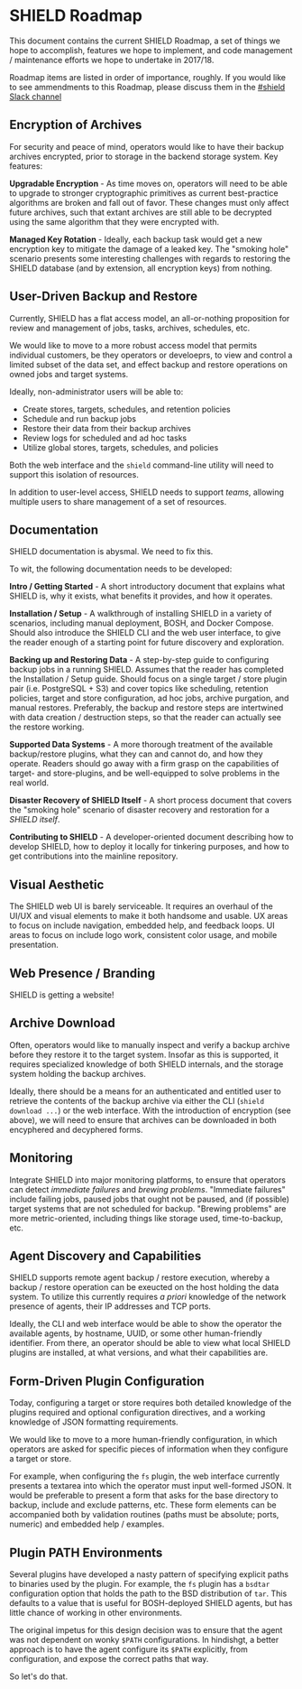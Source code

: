 SHIELD Roadmap
==============

This document contains the current SHIELD Roadmap, a set of things
we hope to accomplish, features we hope to implement, and code
management / maintenance efforts we hope to undertake in 2017/18.

Roadmap items are listed in order of importance, roughly.  If you
would like to see ammendments to this Roadmap, please discuss them
in the [#shield Slack channel][1]

Encryption of Archives
----------------------

For security and peace of mind, operators would like to have their
backup archives encrypted, prior to storage in the backend storage
system.  Key features:

**Upgradable Encryption** - As time moves on, operators will need
to be able to upgrade to stronger cryptographic primitives as
current best-practice algorithms are broken and fall out of favor.
These changes must only affect future archives, such that extant
archives are still able to be decrypted using the same algorithm
that they were encrypted with.

**Managed Key Rotation** - Ideally, each backup task would get a
new encryption key to mitigate the damage of a leaked key.  The
"smoking hole" scenario presents some interesting challenges with
regards to restoring the SHIELD database (and by extension, all
encryption keys) from nothing.

User-Driven Backup and Restore
------------------------------

Currently, SHIELD has a flat access model, an all-or-nothing
proposition for review and management of jobs, tasks, archives,
schedules, etc.

We would like to move to a more robust access model that permits
individual customers, be they operators or develoeprs, to view and
control a limited subset of the data set, and effect backup and
restore operations on owned jobs and target systems.

Ideally, non-administrator users will be able to:

  - Create stores, targets, schedules, and retention policies
  - Schedule and run backup jobs
  - Restore their data from their backup archives
  - Review logs for scheduled and ad hoc tasks
  - Utilize global stores, targets, schedules, and policies

Both the web interface and the `shield` command-line utility will
need to support this isolation of resources.

In addition to user-level access, SHIELD needs to support _teams_,
allowing multiple users to share management of a set of resources.

Documentation
-------------

SHIELD documentation is abysmal.  We need to fix this.

To wit, the following documentation needs to be developed:

**Intro / Getting Started** - A short introductory document that
explains what SHIELD is, why it exists, what benefits it provides,
and how it operates.

**Installation / Setup** - A walkthrough of installing SHIELD in a
variety of scenarios, including manual deployment, BOSH, and
Docker Compose.  Should also introduce the SHIELD CLI and the web
user interface, to give the reader enough of a starting point for
future discovery and exploration.

**Backing up and Restoring Data** - A step-by-step guide to
configuring backup jobs in a running SHIELD.  Assumes that the
reader has completed the Installation / Setup guide.  Should focus
on a single target / store plugin pair (i.e. PostgreSQL + S3) and
cover topics like scheduling, retention policies, target and store
configuration, ad hoc jobs, archive purgation, and manual
restores.  Preferably, the backup and restore steps are
intertwined with data creation / destruction steps, so that the
reader can actually see the restore working.

**Supported Data Systems** - A more thorough treatment of the
available backup/restore plugins, what they can and cannot do, and
how they operate.  Readers should go away with a firm grasp on the
capabilities of target- and store-plugins, and be well-equipped to
solve problems in the real world.

**Disaster Recovery of SHIELD Itself** - A short process document
that covers the "smoking hole" scenario of disaster recovery and
restoration for a _SHIELD itself_.

**Contributing to SHIELD** - A developer-oriented document
describing how to develop SHIELD, how to deploy it locally for
tinkering purposes, and how to get contributions into the mainline
repository.


Visual Aesthetic
----------------

The SHIELD web UI is barely serviceable.  It requires an overhaul
of the UI/UX and visual elements to make it both handsome and
usable.  UX areas to focus on include navigation, embedded help,
and feedback loops.  UI areas to focus on include logo work,
consistent color usage, and mobile presentation.

Web Presence / Branding
-----------------------

SHIELD is getting a website!

Archive Download
----------------

Often, operators would like to manually inspect and verify a
backup archive before they restore it to the target system.
Insofar as this is supported, it requires specialized knowledge of
both SHIELD internals, and the storage system holding the backup
archives.

Ideally, there should be a means for an authenticated and entitled
user to retrieve the contents of the backup archive via either the
CLI (`shield download ...`) or the web interface.  With the
introduction of encryption (see above), we will need to ensure
that archives can be downloaded in both encyphered and decyphered
forms.

Monitoring
----------

Integrate SHIELD into major monitoring platforms, to ensure that
operators can detect _immediate failures_ and _brewing problems_.
"Immediate failures" include failing jobs, paused jobs that ought
not be paused, and (if possible) target systems that are not
scheduled for backup.  "Brewing problems" are more
metric-oriented, including things like storage used,
time-to-backup, etc.

Agent Discovery and Capabilities
--------------------------------

SHIELD supports remote agent backup / restore execution, whereby a
backup / restore operation can be exeucted on the host holding the
data system.  To utilize this currently requires _a priori_
knowledge of the network presence of agents, their IP addresses
and TCP ports.

Ideally, the CLI and web interface would be able to show the
operator the available agents, by hostname, UUID, or some other
human-friendly identifier.  From there, an operator should be able
to view what local SHIELD plugins are installed, at what versions,
and what their capabilities are.

Form-Driven Plugin Configuration
--------------------------------

Today, configuring a target or store requires both detailed
knowledge of the plugins required and optional configuration
directives, and a working knowledge of JSON formatting
requirements.

We would like to move to a more human-friendly configuration, in
which operators are asked for specific pieces of information when
they configure a target or store.

For example, when configuring the `fs` plugin, the web interface
currently presents a textarea into which the operator must input
well-formed JSON.  It would be preferable to present a form that
asks for the base directory to backup, include and exclude
patterns, etc.  These form elements can be accompanied both by
validation routines (paths must be absolute; ports, numeric) and
embedded help / examples.

Plugin PATH Environments
------------------------

Several plugins have developed a nasty pattern of specifying
explicit paths to binaries used by the plugin.  For example, the
`fs` plugin has a `bsdtar` configuration option that holds the
path to the BSD distribution of `tar`.  This defaults to a value
that is useful for BOSH-deployed SHIELD agents, but has little
chance of working in other environments.

The original impetus for this design decision was to ensure that
the agent was not dependent on wonky `$PATH` configurations.  In
hindishgt, a better approach is to have the agent configure its
`$PATH` explicitly, from configuration, and expose the correct
paths that way.

So let's do that.



[1]: https://cloudfoundry.slack.com/messages/shield
